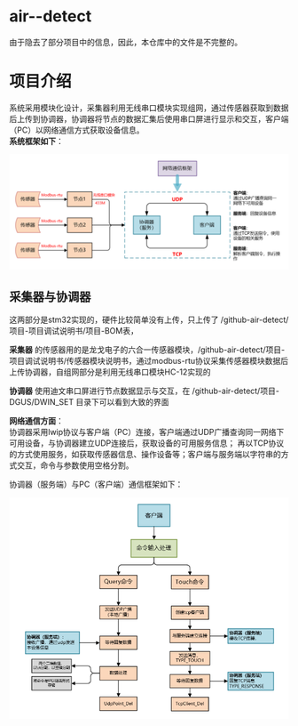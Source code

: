 # air--detect
由于隐去了部分项目中的信息，因此，本仓库中的文件是不完整的。
# 项目介绍
系统采用模块化设计，采集器利用无线串口模块实现组网，通过传感器获取到数据后上传到协调器，协调器将节点的数据汇集后使用串口屏进行显示和交互，客户端（PC）以网络通信方式获取设备信息。  
**系统框架如下**：

![image](https://github.com/lainghaonan/air--detect/blob/master/img/%E5%BE%AE%E4%BF%A1%E6%88%AA%E5%9B%BE_20230714221456.png)

## 采集器与协调器
这两部分是stm32实现的，硬件比较简单没有上传，只上传了  /github-air-detect/项目-项目调试说明书/项目-BOM表，  

**采集器** 的传感器用的是龙戈电子的六合一传感器模块，/github-air-detect/项目-项目调试说明书/传感器模块说明书，通过modbus-rtu协议采集传感器模块数据后上传协调器，自组网部分是利用无线串口模块HC-12实现的  

**协调器** 使用迪文串口屏进行节点数据显示与交互，在 /github-air-detect/项目-DGUS/DWIN_SET 目录下可以看到大致的界面

**网络通信方面**：  
协调器采用lwip协议与客户端（PC）连接，客户端通过UDP广播查询同一网络下可用设备，与协调器建立UDP连接后，获取设备的可用服务信息；
再以TCP协议的方式使用服务，如获取传感器信息、操作设备等；客户端与服务端以字符串的方式交互，命令与参数使用空格分割。  

  
协调器（服务端）与PC（客户端）通信框架如下：

![image](https://github.com/lainghaonan/air--detect/blob/master/img/%E7%BD%91%E7%BB%9C%E9%80%9A%E4%BF%A1%E6%A1%86%E6%9E%B6.png)

